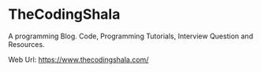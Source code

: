 # TheCodingShala
A programming Blog.
Code, Programming Tutorials, Interview Question and Resources.

Web Url: https://www.thecodingshala.com/
